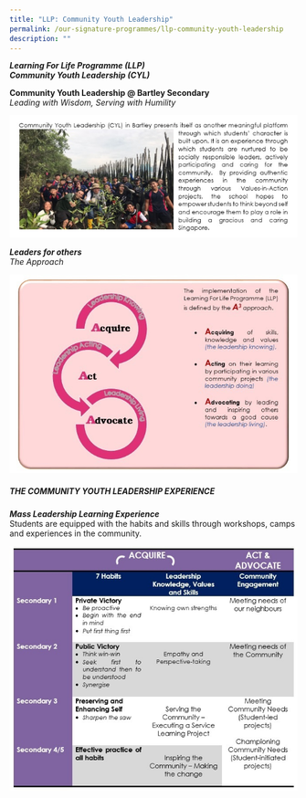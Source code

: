 ```yaml
---
title: "LLP: Community Youth Leadership"
permalink: /our-signature-programmes/llp-community-youth-leadership
description: ""
---
```

***Learning For Life Programme (LLP) <br>
Community Youth Leadership (CYL)***

**Community Youth Leadership @ Bartley Secondary** <br> *Leading with Wisdom, Serving with Humility*

![](/images/LLP%201.jpg)

***Leaders for others** <br>
The Approach*

![](/images/LLP%202.jpg)

##### THE COMMUNITY YOUTH LEADERSHIP EXPERIENCE

***Mass Leadership Learning Experience*** <br>
Students are equipped with the habits and skills through workshops, camps and experiences in the community.

![](/images/LLP%203.jpg)